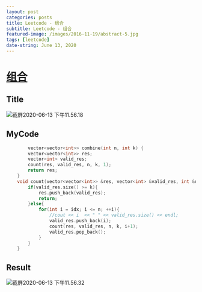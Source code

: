 ```yaml
---
layout: post
categories: posts
title: Leetcode - 组合
subtitle: Leetcode - 组合
featured-image: /images/2016-11-19/abstract-5.jpg
tags: [leetcode]
date-string: June 13, 2020
---
```

# [组合](https://leetcode-cn.com/problems/combinations/)

## Title

![截屏2020-06-13 下午11.56.18](https://tva1.sinaimg.cn/large/007S8ZIlly1gfr3pq2x4tj30zo0ku75y.jpg)

## MyCode

```c++
		vector<vector<int>> combine(int n, int k) {
        vector<vector<int>> res;
        vector<int> valid_res;
        count(res, valid_res, n, k, 1);
        return res;
    }
    void count(vector<vector<int>> &res, vector<int> &valid_res, int &n, int &k, int idx){
        if(valid_res.size() >= k){
            res.push_back(valid_res);
            return;
        }else{
            for(int i = idx; i <= n; ++i){
                //cout << i  << " " << valid_res.size() << endl;
                valid_res.push_back(i);
                count(res, valid_res, n, k, i+1);
                valid_res.pop_back();
            }
        }
    }
```



## Result

![截屏2020-06-13 下午11.56.32](https://tva1.sinaimg.cn/large/007S8ZIlly1gfr3q0675mj30y40aet9v.jpg)